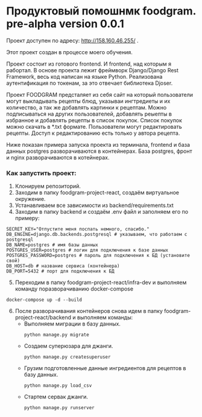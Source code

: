 # Продуктовый помошнмк foodgram. pre-alpha version 0.0.1
Проект доступен по адресу: http://158.160.46.255/ .

Этот проект создан в процессе моего обучения.

Проект состоит из готового frontend. И frontend, над которым я рабортал.
В основе проекта лежит фреймворк Django/Django Rest Framework, весь код написан на языке Python. Реализована аутентификация по токенам, за это отвечает библиотека Djoser.

Проект FOODGRAM предсталяет из себя сайт на который пользователи могут выкладывать рецепты блюд, указываи ингтредиеты и их количество, а так же добавлять картинки к рецептам. Можно подписываться на других пользователей, добавлять реыепты в избранное и добавлять рецепты в список покупок. Список покупок можно скачать в *.txt формате.
Пользователи могут редактировать рецепты. Доступ к редактированию есть только у автора рецепта.

Ниже показан примера запуска проекта из терминала, frontend и база данных postgres разворачиваются в контейнерах.
База postgres, фронт и nginx разворачиваются в котейнерах.

### Как запустить проект:

1. Клонируем репозиторий.
2. Заходим в папку foodgram-project-react, создаём виртуальное окружение.
3. Устанавливаем все зависимости из backend/requirements.txt
4. Заходим в папку backend и создаём .env файл и заполняем его по примеру:
```
SECRET_KEY="Отпустите меня поспать немного, спасибо."
DB_ENGINE=django.db.backends.postgresql # указываем, что работаем с postgresql
DB_NAME=postgres # имя базы данных
POSTGRES_USER=postgres # логин для подключения к базе данных
POSTGRES_PASSWORD=postgres # пароль для подключения к БД (установите свой)
DB_HOST=db # название сервиса (контейнера)
DB_PORT=5432 # порт для подключения к БД 
```
5. Переходим в папку foodgram-project-react/infra-dev и выполняем команду поразворачиванию docker-compose 
```
docker-compose up -d --build
```
6. После разворачивания контейнеров снова идем в папку foodgram-project-react/backend и выполняем команды:
    - Выполняем миграции в базу данных.
        ```
        python manage.py migrate
        ```
    - Создаем суперюзара для джанги.
        ```
        python manage.py createsuperuser
        ```
    - Грузим подготовленные данные ингредиентов для рецептов в базу данных.
        ```
        python manage.py load_csv
        ```
    - Стартем сервак джанги.
        ```
        python manage.py runserver
        ```
